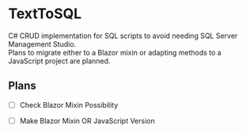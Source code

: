 # TextToSQL

C# CRUD implementation for SQL scripts to avoid needing SQL Server Management Studio.  
Plans to migrate either to a Blazor mixin or adapting methods to a JavaScript project are planned.

## Plans
- [ ] Check Blazor Mixin Possibility    
- [ ] Make Blazor Mixin OR JavaScript Version


